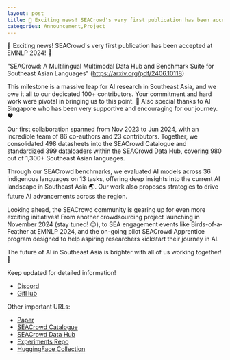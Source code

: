 ```yaml
---
layout: post
title: 🎉 Exciting news! SEACrowd's very first publication has been accepted at EMNLP 2024! 🚀
categories: Announcement,Project
---
```


🎉 Exciting news! SEACrowd's very first publication has been accepted at EMNLP 2024! 🚀

"SEACrowd: A Multilingual Multimodal Data Hub and Benchmark Suite for Southeast Asian Languages" (https://arxiv.org/pdf/2406.10118)

This milestone is a massive leap for AI research in Southeast Asia, and we owe it all to our dedicated 100+ contributors. Your commitment and hard work were pivotal in bringing us to this point. 💪 Also special thanks to AI Singapore who has been very supportive and encouraging for our journey. ❤️

Our first collaboration spanned from Nov 2023 to Jun 2024, with an incredible team of 86 co-authors and 23 contributors. Together, we consolidated 498 datasheets into the SEACrowd Catalogue and standardized 399 dataloaders within the SEACrowd Data Hub, covering 980 out of 1,300+ Southeast Asian languages.

Through our SEACrowd benchmarks, we evaluated AI models across 36 indigenous languages on 13 tasks, offering deep insights into the current AI landscape in Southeast Asia 🌏. Our work also proposes strategies to drive future AI advancements across the region.

Looking ahead, the SEACrowd community is gearing up for even more exciting initiatives! From another crowdsourcing project launching in November 2024 (stay tuned! 😉), to SEA engagement events like Birds-of-a-Feather at EMNLP 2024, and the on-going pilot SEACrowd Apprentice program designed to help aspiring researchers kickstart their journey in AI.

The future of AI in Southeast Asia is brighter with all of us working together! 🌟

Keep updated for detailed information!
- [Discord](https://discord.gg/XXRHFuvkTA)
- [GitHub](https://github.com/SEACrowd)

Other important URLs:
- [Paper](https://arxiv.org/pdf/2406.10118)
- [SEACrowd Catalogue](https://seacrowd.github.io/seacrowd-catalogue/)
- [SEACrowd Data Hub](https://github.com/SEACrowd/seacrowd-datahub/)
- [Experiments Repo](https://github.com/SEACrowd/seacrowd-experiments)
- [HuggingFace Collection](https://huggingface.co/collections/SEACrowd/seacrowd-a-multilingual-multimodal-data-hub-and-benchmark-s-667127ad938266072cdc46be)

